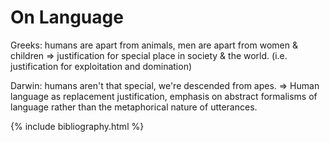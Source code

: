 ---
---

# On Language

Greeks: humans are apart from animals, men are apart from women & children
=> justification for special place in society & the world. (i.e. justification
for exploitation and domination)

Darwin: humans aren't that special, we're descended from apes.
=> Human language as replacement justification, emphasis on abstract formalisms
of language rather than the metaphorical nature of utterances.

{% include bibliography.html %}